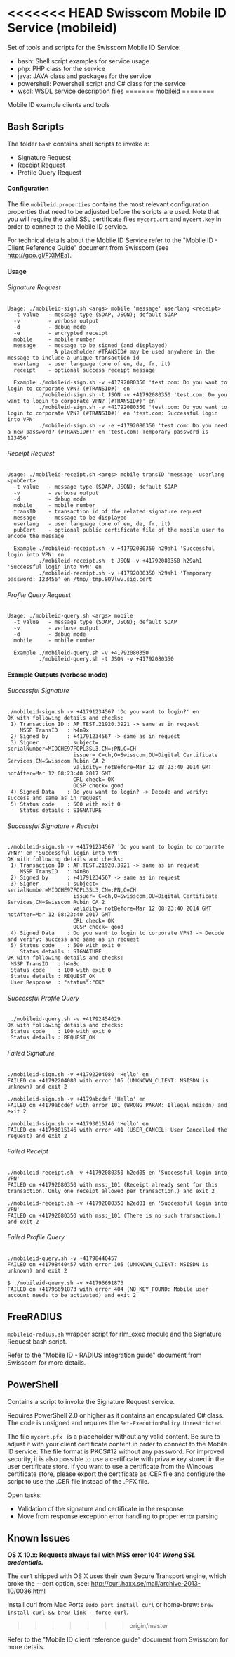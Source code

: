<<<<<<< HEAD
Swisscom Mobile ID Service (mobileid)
========

Set of tools and scripts for the Swisscom Mobile ID Service:
* bash: Shell script examples for service usage
* php: PHP class for the service
* java: JAVA class and packages for the service
* powershell: Powershell script and C# class for the service
* wsdl: WSDL service description files
=======
mobileid
========

Mobile ID example clients and tools

## Bash Scripts

The folder `bash` contains shell scripts to invoke a:
* Signature Request
* Receipt Request
* Profile Query Request

#### Configuration
The file `mobileid.properties` contains the most relevant configuration properties that need to be adjusted before the scripts are used.
Note that you will require the valid SSL certificate files `mycert.crt` and `mycert.key` in order to connect to the Mobile ID service.

For technical details about the Mobile ID Service refer to the "Mobile ID - Client Reference Guide" document from Swisscom (see http://goo.gl/FXIMEa).

#### Usage 
###### Signature Request
```
Usage: ./mobileid-sign.sh <args> mobile 'message' userlang <receipt>
  -t value   - message type (SOAP, JSON); default SOAP
  -v         - verbose output
  -d         - debug mode
  -e         - encrypted receipt
  mobile     - mobile number
  message    - message to be signed (and displayed)
               A placeholder #TRANSID# may be used anywhere in the message to include a unique transaction id
  userlang   - user language (one of en, de, fr, it)
  receipt    - optional success receipt message

  Example ./mobileid-sign.sh -v +41792080350 'test.com: Do you want to login to corporate VPN? (#TRANSID#)' en
          ./mobileid-sign.sh -t JSON -v +41792080350 'test.com: Do you want to login to corporate VPN? (#TRANSID#)' en
          ./mobileid-sign.sh -v +41792080350 'test.com: Do you want to login to corporate VPN? (#TRANSID#)' en 'test.com: Successful login into VPN'
          ./mobileid-sign.sh -v -e +41792080350 'test.com: Do you need a new password? (#TRANSID#)' en 'test.com: Temporary password is 123456'
```

###### Receipt Request
```
Usage: ./mobileid-receipt.sh <args> mobile transID 'message' userlang <pubCert>
  -t value   - message type (SOAP, JSON); default SOAP
  -v         - verbose output
  -d         - debug mode
  mobile     - mobile number
  transID    - transaction id of the related signature request
  message    - message to be displayed
  userlang   - user language (one of en, de, fr, it)
  pubCert    - optional public certificate file of the mobile user to encode the message

  Example ./mobileid-receipt.sh -v +41792080350 h29ah1 'Successful login into VPN' en
          ./mobileid-receipt.sh -t JSON -v +41792080350 h29ah1 'Successful login into VPN' en
          ./mobileid-receipt.sh -v +41792080350 h29ah1 'Temporary password: 123456' en /tmp/_tmp.8OVlwv.sig.cert
```

###### Profile Query Request
```
Usage: ./mobileid-query.sh <args> mobile
  -t value   - message type (SOAP, JSON); default SOAP
  -v         - verbose output
  -d         - debug mode
  mobile     - mobile number

  Example ./mobileid-query.sh -v +41792080350
          ./mobileid-query.sh -t JSON -v +41792080350
````

#### Example Outputs (verbose mode)
###### Successful Signature

```
./mobileid-sign.sh -v +41791234567 'Do you want to login?' en
OK with following details and checks:
 1) Transaction ID : AP.TEST.21920.3921 -> same as in request
    MSSP TransID   : h4n9x
 2) Signed by      : +41791234567 -> same as in request
 3) Signer         : subject= serialNumber=MIDCHE97FQPL3SL3,CN=:PN,C=CH
                     issuer= C=ch,O=Swisscom,OU=Digital Certificate Services,CN=Swisscom Rubin CA 2
                     validity= notBefore=Mar 12 08:23:40 2014 GMT notAfter=Mar 12 08:23:40 2017 GMT
                     CRL check= OK
                     OCSP check= good
 4) Signed Data    : Do you want to login? -> Decode and verify: success and same as in request
 5) Status code    : 500 with exit 0
    Status details : SIGNATURE
```

###### Successful Signature + Receipt
```
./mobileid-sign.sh -v +41791234567 'Do you want to login to corporate VPN?' en 'Successful login into VPN'
OK with following details and checks:
 1) Transaction ID : AP.TEST.21920.3921 -> same as in request
    MSSP TransID   : h4n8o
 2) Signed by      : +41791234567 -> same as in request
 3) Signer         : subject= serialNumber=MIDCHE97FQPL3SL3,CN=:PN,C=CH
                     issuer= C=ch,O=Swisscom,OU=Digital Certificate Services,CN=Swisscom Rubin CA 2
                     validity= notBefore=Mar 12 08:23:40 2014 GMT notAfter=Mar 12 08:23:40 2017 GMT
                     CRL check= OK
                     OCSP check= good
 4) Signed Data    : Do you want to login to corporate VPN? -> Decode and verify: success and same as in request
 5) Status code    : 500 with exit 0
    Status details : SIGNATURE
OK with following details and checks:
 MSSP TransID   : h4n8o
 Status code    : 100 with exit 0
 Status details : REQUEST_OK
 User Response  : "status":"OK"    
```

###### Successful Profile Query
````
 ./mobileid-query.sh -v +41792454029
OK with following details and checks:
 Status code    : 100 with exit 0
 Status details : REQUEST_OK
````

###### Failed Signature
```
./mobileid-sign.sh -v +41792204080 'Hello' en
FAILED on +41792204080 with error 105 (UNKNOWN_CLIENT: MSISDN is unknown) and exit 2

./mobileid-sign.sh -v +4179abcdef 'Hello' en
FAILED on +4179abcdef with error 101 (WRONG_PARAM: Illegal msisdn) and exit 2

./mobileid-sign.sh -v +41793015146 'Hello' en
FAILED on +41793015146 with error 401 (USER_CANCEL: User Cancelled the request) and exit 2
```

###### Failed Receipt
```
./mobileid-receipt.sh -v +41792080350 h2ed05 en 'Successful login into VPN'
FAILED on +41792080350 with mss:_101 (Receipt already sent for this transaction. Only one receipt allowed per transaction.) and exit 2

./mobileid-receipt.sh -v +41792080350 h2ed01 en 'Successful login into VPN'
FAILED on +41792080350 with mss:_101 (There is no such transaction.) and exit 2
```

###### Failed Profile Query
````
./mobileid-query.sh -v +41798440457
FAILED on +41798440457 with error 105 (UNKNOWN_CLIENT: MSISDN is unknown) and exit 2

$ ./mobileid-query.sh -v +41796691873
FAILED on +41796691873 with error 404 (NO_KEY_FOUND: Mobile user account needs to be activated) and exit 2
````

## FreeRADIUS

`mobileid-radius.sh` wrapper script for rlm_exec module and the Signature Request bash script.

Refer to the "Mobile ID - RADIUS integration guide" document from Swisscom for more details.


## PowerShell

Contains a script to invoke the Signature Request service.

Requires PowerShell 2.0 or higher as it contains an encapsulated C# class.
The code is unsigned and requires the `Set-ExecutionPolicy Unrestricted`.

The file `mycert.pfx ` is a placeholder without any valid content. Be sure to adjust it with your client certificate content in order to connect to the Mobile ID service. The file format is PKCS#12 without any password. For improved security, it is also possible to use a certificate with private key stored in the user certificate store. If you want to use a certificate from the Windows certificate store, please export the certificate as .CER file and configure the script to use the .CER file instead of the .PFX file.

Open tasks:
- Validation of the signature and certificate in the response
- Move from response exception error handling to proper error parsing

## Known Issues

**OS X 10.x: Requests always fail with MSS error 104: _Wrong SSL credentials_.**

The `curl` shipped with OS X uses their own Secure Transport engine, which broke the --cert option, see: http://curl.haxx.se/mail/archive-2013-10/0036.html

Install curl from Mac Ports `sudo port install curl` or home-brew: `brew install curl && brew link --force curl`.
>>>>>>> origin/master

Refer to the "Mobile ID client reference guide" document from Swisscom for more details.
